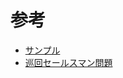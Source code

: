 # 参考
- [サンプル](https://amplify.fixstars.com/ja/docs/amplify/v1/quickstart.html)
- [巡回セールスマン問題](https://amplify.fixstars.com/ja/demo/tsp)
